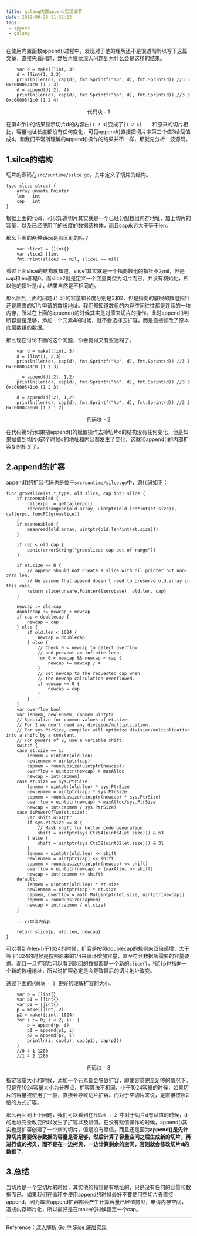```yaml
---
title: golang内置append实现细节
date: 2019-06-26 11:32:13
tags:
 - append 
 - golang
---
```


在使用内置函数append()过程中，发现对于他的理解还不是很透彻所以写下这篇文章，直接先看问题，然后再继续深入问题到为什么会是这样的结果。

```
    var d = make([]int, 3)
	d = []int{1, 2,3}	
    println(len(d), cap(d), fmt.Sprintf("%p", d), fmt.Sprint(d)) //3 3 0xc0000541c0 [1 2 3]
	d = append(d[:2], 4)
	println(len(d), cap(d), fmt.Sprintf("%p", d), fmt.Sprint(d)) //3 3 0xc0000541c0 [1 2 4]	
```
<center> 代码块 - 1</center >

在第4行中的结果显示切片d的内容由``[1 2 3]``变成了``[1 2 4]	``和原来的切片相比，容量地址长度都没有任何变化，可见append()直接把切片中第三个值3给赋值成4，和我们平常所理解的append()操作的结果并不一样，那就先分析一波源码。

## 1.silce的结构
切片的源码在``src/suntime/silce.go``，其中定义了切片的结构。
```
type slice struct {
	array unsafe.Pointer
	len   int
	cap   int
}
```
根据上面的代码，可以知道切片其实就是一个已经分配数组内存地址，加上切片的容量，以及已经使用了的长度的数据结构体，而且cap永远大于等于len。

那么下面的两种slice是有区别的吗？

```
	var slice1 = []int{}
	var slice2 []int
	fmt.Print(slice2 == nil, slice1 == nil)
```
看过上面slice的结构就知道，slice1其实就是一个指向数组的指针不为nil，但是cap和len都是0。而slice2就是定义一个变量类型为切片而已，并没有初始化，所以他的指针是nil，结果自然是不相同的。

那么回到上面的问题``d[:2]``的容量和长度分别是3和2，但是指向的底层的数组指针还是原来的切片申请的数组地址。我们都知道数组的内存空间往往都是连续的一块内存，所以在上面的append()的时候其实是对原来切片的操作。此时append()判断容量是足够，添加一个元素4的时候，就不会选择去扩容，而是直接修改了原本底层数组的数据。

那么现在讨论下面的这个问题，你会觉得又有些迷糊了。
```
	var d = make([]int, 3)
	d = []int{1, 2,3}
	println(len(d), cap(d), fmt.Sprintf("%p", d), fmt.Sprint(d)) //3 3 0xc0000541c0 [1 2 3]
	
	_ = append(d[:2], 1,2)
	println(len(d), cap(d), fmt.Sprintf("%p", d), fmt.Sprint(d)) //3 3 0xc0000541c0 [1 2 3]
	
	d = append(d[:2], 1,2)
	println(len(d), cap(d), fmt.Sprintf("%p", d), fmt.Sprint(d)) //3 3 0xc00007a060 [1 2 1 2]
```
<center> 代码块 - 2</center >

在代码第5行如果把append()的赋值操作去掉切片d的结构没有任何变化，但是如果赋值到切片d这个时候d的地址和内容都发生了变化，这就和append()的内部扩容复制相关了。

## 2.append的扩容
append()的扩容代码也是位于``src/suntime/silce.go``中，源代码如下：
```
func growslice(et *_type, old slice, cap int) slice {
	if raceenabled {
		callerpc := getcallerpc()
		racereadrangepc(old.array, uintptr(old.len*int(et.size)), callerpc, funcPC(growslice))
	}
	if msanenabled {
		msanread(old.array, uintptr(old.len*int(et.size)))
	}

	if cap < old.cap {
		panic(errorString("growslice: cap out of range"))
	}

	if et.size == 0 {
		// append should not create a slice with nil pointer but non-zero len.
		// We assume that append doesn't need to preserve old.array in this case.
		return slice{unsafe.Pointer(&zerobase), old.len, cap}
	}

	newcap := old.cap
	doublecap := newcap + newcap
	if cap > doublecap {
		newcap = cap
	} else {
		if old.len < 1024 {
			newcap = doublecap
		} else {
			// Check 0 < newcap to detect overflow
			// and prevent an infinite loop.
			for 0 < newcap && newcap < cap {
				newcap += newcap / 4
			}
			// Set newcap to the requested cap when
			// the newcap calculation overflowed.
			if newcap <= 0 {
				newcap = cap
			}
		}
	}
    var overflow bool
	var lenmem, newlenmem, capmem uintptr
	// Specialize for common values of et.size.
	// For 1 we don't need any division/multiplication.
	// For sys.PtrSize, compiler will optimize division/multiplication into a shift by a constant.
	// For powers of 2, use a variable shift.
	switch {
	case et.size == 1:
		lenmem = uintptr(old.len)
		newlenmem = uintptr(cap)
		capmem = roundupsize(uintptr(newcap))
		overflow = uintptr(newcap) > maxAlloc
		newcap = int(capmem)
	case et.size == sys.PtrSize:
		lenmem = uintptr(old.len) * sys.PtrSize
		newlenmem = uintptr(cap) * sys.PtrSize
		capmem = roundupsize(uintptr(newcap) * sys.PtrSize)
		overflow = uintptr(newcap) > maxAlloc/sys.PtrSize
		newcap = int(capmem / sys.PtrSize)
	case isPowerOfTwo(et.size):
		var shift uintptr
		if sys.PtrSize == 8 {
			// Mask shift for better code generation.
			shift = uintptr(sys.Ctz64(uint64(et.size))) & 63
		} else {
			shift = uintptr(sys.Ctz32(uint32(et.size))) & 31
		}
		lenmem = uintptr(old.len) << shift
		newlenmem = uintptr(cap) << shift
		capmem = roundupsize(uintptr(newcap) << shift)
		overflow = uintptr(newcap) > (maxAlloc >> shift)
		newcap = int(capmem >> shift)
	default:
		lenmem = uintptr(old.len) * et.size
		newlenmem = uintptr(cap) * et.size
		capmem, overflow = math.MulUintptr(et.size, uintptr(newcap))
		capmem = roundupsize(capmem)
		newcap = int(capmem / et.size)
	}

    ...//申请内存p

	return slice{p, old.len, newcap}
}
```

可以看到在len小于1024的时候，扩容是按照doublecap的规则来双倍递增，大于等于1024的时候是按照原来的1/4来循环增加容量，直至符合数据所需要的容量要求。而且一旦扩容后可以看到返回的数据都是一个新的``slice{}``，指针p也指向一个新的数组地址，所以说扩容必定是会导致最后的切片地址改变。

通过下面的``代码块 - 3 ``更好的理解扩容的大小。
```
    var p = []int{}
	var p1 = []int{}
	var p2 = []int{}
	p = make([]int, 2)
	p2 = make([]int, 1024)
	for i := 0; i < 2; i++ {
		p = append(p, i)
		p1 = append(p1, i)
		p2 = append(p2, i)
		println(i, cap(p), cap(p1), cap(p2))
	}
	//0 4 1 1280
	//1 4 2 1280
```
<center> 代码块 - 3</center >

指定容量大小的时候，添加一个元素都会导致扩容，即使容量完全足够的情况下。只是在1024容量大小为分界点，扩容算法不相同，小于1024容量的时候，如果切片的容量被使用了一般，直接会导致切片扩容。而对于空切片来说，是直接按照2倍的方式扩容。

那么再回到上个问题，我们可以看到在``代码块 - 2 ``中对于切片d有赋值的时候，d的地址完全改变所以发生了扩容以及赋值。在没有赋值操作的时候，append()其实也是扩容创建了一个新的切片，但是没有赋值，而且还是因为**append()是先计算切片需要保存数据的容量是否足够，然后计算了容量空间之后生成新的切片，再进行值的拷贝，而不是在一边拷贝，一边计算剩余的空间，否则就会修改切片d的数据了**。

## 3.总结
当切片是一个空切片的时候，其实他的指针是有地址的，只是没有任何的容量和数据而已，如果我们在循环中使用append的时候最好不要使用空切片去直接append，因为每次append扩容都会产生计算容量已经值拷贝，申请内存空间，造成内存碎片化，所以最好是在make的时候指定一个cap。

------

Reference：[深入解析 Go 中 Slice 底层实现](https://halfrost.com/go_slice/)